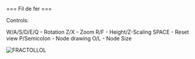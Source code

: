 
=== Fil de fer ===

Controls:

W/A/S/D/E/Q		- Rotation
Z/X				- Zoom
R/F				- Height/Z-Scaling
SPACE			- Reset view
P/Semicolon		- Node drawing
O/L				- Node Size



![FRACTOLLOL](images/fdf_van_gogh.png)